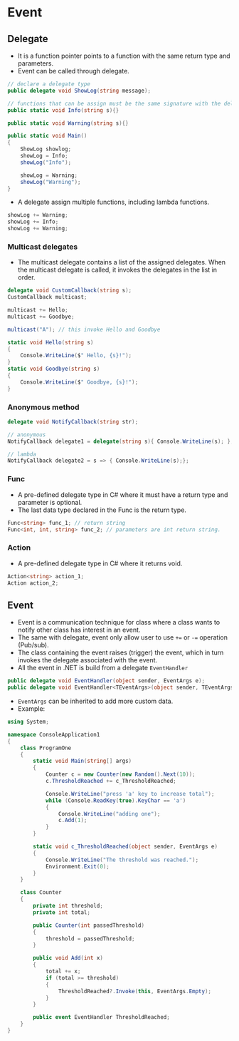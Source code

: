 # Event
## Delegate
- It is a function pointer points to a function with the same return type and parameters.
- Event can be called through delegate.
```c#
// declare a delegate type
public delegate void ShowLog(string message);

// functions that can be assign must be the same signature with the delegate
public static void Info(string s){}

public static void Warning(string s){}

public static void Main()
{
	ShowLog showlog;
	showLog = Info;
	showLog("Info");

	showLog = Warning;
	showLog("Warning");
}
```
- A delegate assign multiple functions, including lambda functions.
```c#
showLog += Warning;
showLog += Info;
showLog += Warning;
```
### Multicast delegates
- The multicast delegate contains a list of the assigned delegates. When the multicast delegate is called, it invokes the delegates in the list in order.
```c#
delegate void CustomCallback(string s);
CustomCallback multicast;

multicast += Hello;
multicast += Goodbye;

multicast("A"); // this invoke Hello and Goodbye

static void Hello(string s) 
{
	Console.WriteLine($" Hello, {s}!"); 
} 
static void Goodbye(string s) 
{ 
	Console.WriteLine($" Goodbye, {s}!"); 
}
```
### Anonymous method
```c#
delegate void NotifyCallback(string str);

// anonymous
NotifyCallback delegate1 = delegate(string s){ Console.WriteLine(s); };

// lambda
NotifyCallback delegate2 = s => { Console.WriteLine(s);}; 
```
### Func
- A pre-defined delegate type in C# where it must have a return type and parameter is optional.
- The last data type declared in the Func is the return type.
```c#
Func<string> func_1; // return string
Func<int, int, string> func_2; // parameters are int return string.
```
### Action
- A pre-defined delegate type in C# where it returns void.
```c#
Action<string> action_1;
Action action_2;
```
## Event
- Event is a communication technique for class where a class wants to notify other class has interest in an event.
- The same with delegate, event only allow user to use `+=` or `-=` operation (Pub/sub).
- The class containing the event raises (trigger) the event, which in turn invokes the delegate associated with the event.
- All the event in .NET is build from a delegate `EventHandler`
```c#
public delegate void EventHandler(object sender, EventArgs e);
public delegate void EventHandler<TEventArgs>(object sender, TEventArgs e);
```
- `EventArgs` can be inherited to add more custom data. 
- Example:
```c#
using System;

namespace ConsoleApplication1
{
    class ProgramOne
    {
        static void Main(string[] args)
        {
            Counter c = new Counter(new Random().Next(10));
            c.ThresholdReached += c_ThresholdReached;

            Console.WriteLine("press 'a' key to increase total");
            while (Console.ReadKey(true).KeyChar == 'a')
            {
                Console.WriteLine("adding one");
                c.Add(1);
            }
        }

        static void c_ThresholdReached(object sender, EventArgs e)
        {
            Console.WriteLine("The threshold was reached.");
            Environment.Exit(0);
        }
    }

    class Counter
    {
        private int threshold;
        private int total;

        public Counter(int passedThreshold)
        {
            threshold = passedThreshold;
        }

        public void Add(int x)
        {
            total += x;
            if (total >= threshold)
            {
                ThresholdReached?.Invoke(this, EventArgs.Empty);
            }
        }

        public event EventHandler ThresholdReached;
    }
}
```